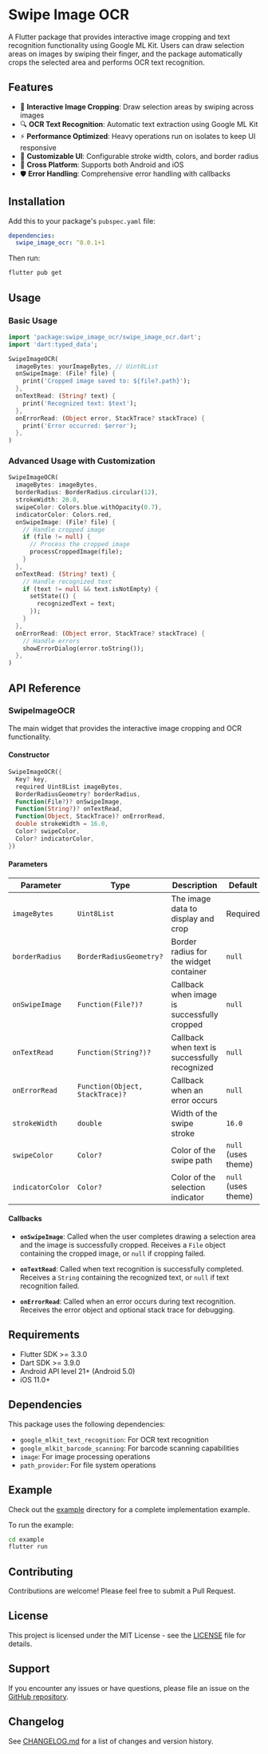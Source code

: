 # Swipe Image OCR

A Flutter package that provides interactive image cropping and text recognition functionality using Google ML Kit. Users can draw selection areas on images by swiping their finger, and the package automatically crops the selected area and performs OCR text recognition.

## Features

- 🎯 **Interactive Image Cropping**: Draw selection areas by swiping across images
- 🔍 **OCR Text Recognition**: Automatic text extraction using Google ML Kit
- ⚡ **Performance Optimized**: Heavy operations run on isolates to keep UI responsive
- 🎨 **Customizable UI**: Configurable stroke width, colors, and border radius
- 📱 **Cross Platform**: Supports both Android and iOS
- 🛡️ **Error Handling**: Comprehensive error handling with callbacks



## Installation

Add this to your package's `pubspec.yaml` file:

```yaml
dependencies:
  swipe_image_ocr: ^0.0.1+1
```

Then run:

```bash
flutter pub get
```

## Usage

### Basic Usage

```dart
import 'package:swipe_image_ocr/swipe_image_ocr.dart';
import 'dart:typed_data';

SwipeImageOCR(
  imageBytes: yourImageBytes, // Uint8List
  onSwipeImage: (File? file) {
    print('Cropped image saved to: ${file?.path}');
  },
  onTextRead: (String? text) {
    print('Recognized text: $text');
  },
  onErrorRead: (Object error, StackTrace? stackTrace) {
    print('Error occurred: $error');
  },
)
```

### Advanced Usage with Customization

```dart
SwipeImageOCR(
  imageBytes: imageBytes,
  borderRadius: BorderRadius.circular(12),
  strokeWidth: 20.0,
  swipeColor: Colors.blue.withOpacity(0.7),
  indicatorColor: Colors.red,
  onSwipeImage: (File? file) {
    // Handle cropped image
    if (file != null) {
      // Process the cropped image
      processCroppedImage(file);
    }
  },
  onTextRead: (String? text) {
    // Handle recognized text
    if (text != null && text.isNotEmpty) {
      setState(() {
        recognizedText = text;
      });
    }
  },
  onErrorRead: (Object error, StackTrace? stackTrace) {
    // Handle errors
    showErrorDialog(error.toString());
  },
)
```

## API Reference

### SwipeImageOCR

The main widget that provides the interactive image cropping and OCR functionality.

#### Constructor

```dart
SwipeImageOCR({
  Key? key,
  required Uint8List imageBytes,
  BorderRadiusGeometry? borderRadius,
  Function(File?)? onSwipeImage,
  Function(String?)? onTextRead,
  Function(Object, StackTrace)? onErrorRead,
  double strokeWidth = 16.0,
  Color? swipeColor,
  Color? indicatorColor,
})
```

#### Parameters

| Parameter | Type | Description | Default |
|-----------|------|-------------|---------|
| `imageBytes` | `Uint8List` | The image data to display and crop | Required |
| `borderRadius` | `BorderRadiusGeometry?` | Border radius for the widget container | `null` |
| `onSwipeImage` | `Function(File?)?` | Callback when image is successfully cropped | `null` |
| `onTextRead` | `Function(String?)?` | Callback when text is successfully recognized | `null` |
| `onErrorRead` | `Function(Object, StackTrace)?` | Callback when an error occurs | `null` |
| `strokeWidth` | `double` | Width of the swipe stroke | `16.0` |
| `swipeColor` | `Color?` | Color of the swipe path | `null` (uses theme) |
| `indicatorColor` | `Color?` | Color of the selection indicator | `null` (uses theme) |

#### Callbacks

- **`onSwipeImage`**: Called when the user completes drawing a selection area and the image is successfully cropped. Receives a `File` object containing the cropped image, or `null` if cropping failed.

- **`onTextRead`**: Called when text recognition is successfully completed. Receives a `String` containing the recognized text, or `null` if text recognition failed.

- **`onErrorRead`**: Called when an error occurs during text recognition. Receives the error object and optional stack trace for debugging.

## Requirements

- Flutter SDK >= 3.3.0
- Dart SDK >= 3.9.0
- Android API level 21+ (Android 5.0)
- iOS 11.0+

## Dependencies

This package uses the following dependencies:

- `google_mlkit_text_recognition`: For OCR text recognition
- `google_mlkit_barcode_scanning`: For barcode scanning capabilities
- `image`: For image processing operations
- `path_provider`: For file system operations

## Example

Check out the [example](example/) directory for a complete implementation example.

To run the example:

```bash
cd example
flutter run
```

## Contributing

Contributions are welcome! Please feel free to submit a Pull Request.

## License

This project is licensed under the MIT License - see the [LICENSE](LICENSE) file for details.

## Support

If you encounter any issues or have questions, please file an issue on the [GitHub repository](https://github.com/dhimas-bayu/swipe-image-reader).

## Changelog

See [CHANGELOG.md](CHANGELOG.md) for a list of changes and version history.


